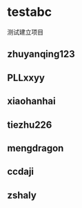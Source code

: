 # testabc
测试建立项目


## zhuyanqing123

## PLLxxyy

## xiaohanhai

## tiezhu226

## mengdragon

## ccdaji

## zshaly

